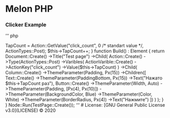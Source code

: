 # Melon PHP

### Clicker Example

‘‘‘ php

<?php

require_once(__DIR__ . "/libs/include_tree-php.php");

// Компонент
class TestPage extends Component
{
  private $TapCount;

  function __construct() {
    parent::____construct();
  
    $this->TapCount = Action::GetValue("click_count", 0 /* standart value */, ActionTypes::Post);
    $this->TapCount++;
  }

  function Build() : Element {
    return Document::Create()
    ->Title("Test page")
    ->Child(
      Action::Create()
      ->Type(ActionTypes::Post)
      ->Varibles(
        ActionVarible::Create()
        ->ActionKey("click_count")
        ->Value($this->TapCount)
      )
      ->Child(
        Column::Create()
        ->ThemeParameter(Padding, Px(15))
        ->Children([
          Text::Create()
          ->ThemeParameter(PaddingBottom, Px(15))
          ->Text("Нажато $this->TapCount раз"),
          Button::Create()
          ->ThemeParameter(Width, Auto)
          ->ThemeParameter(Padding, [Px(4), Px(10)])
          ->ThemeParameter(BackgroundColor, Blue)
          ->ThemeParameter(Color, White)
          ->ThemeParameter(BorderRadius, Px(4))
          ->Text("Нажмите")
        ])
      )
    );
  }
} Node::Run(TestPage::Create());


‘‘‘

#

License: [GNU General Public License v3.0](LICENSE)

© 2020
